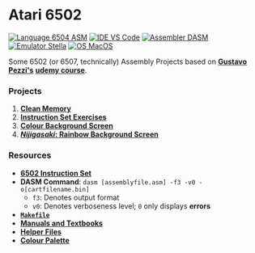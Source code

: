 # Atari 6502

[![Language 6504 ASM](https://img.shields.io/badge/Language-6504%20ASM-%23fff)](https://www.masswerk.at/6502/6502_instruction_set.html)
[![IDE VS Code](https://img.shields.io/badge/Editor-VS%20Code-%230065A9)](https://code.visualstudio.com/)
[![Assembler DASM](https://img.shields.io/badge/Assembler-DASM-important)](https://dasm-assembler.github.io/)
[![Emulator Stella](https://img.shields.io/badge/Emulator-Stella-blueviolet)](https://stella-emu.github.io/)
[![OS MacOS](https://img.shields.io/badge/OS-MacOS-9cf)](https://www.apple.com)

Some 6502 (or 6507, technically) Assembly Projects based on [**Gustavo Pezzi's**](https://pikuma.com/) [**udemy course**](https://www.udemy.com/course/programming-games-for-the-atari-2600/).

### Projects

1. [**Clean Memory**](cleanmem/)
2. [**Instruction Set Exercises**](exercises/)
3. [**Colour Background Screen**](colourbg/)
4. [**_Nijigasaki_: Rainbow Background Screen**](nijigasaki/)

### Resources

- [**6502 Instruction Set**](http://www.6502.org/tutorials/6502opcodes.html)
- **DASM Command**: `dasm [assemblyfile.asm] -f3 -v0 -o[cartfilename.bin]`
    - `f3`: Denotes output format
    - `v0`: Denotes verboseness level; `0` only displays **errors**
- [**`Makefile`**](assets/helper-files/Makefile)
- [**Manuals and Textbooks**](assets/texts/)
- [**Helper Files**](assets/helper-files/)
- [**Colour Palette**](https://en.wikipedia.org/wiki/List_of_video_game_console_palettes#NTSC)